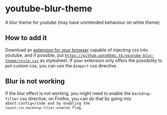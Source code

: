 # youtube-blur-theme
A blur theme for youtube (may have unintended behaviour on white theme)

## How to add it
Download an [extension for your browser](https://google.com/search?q=inject+css+extension) capable of injecting css into youtube, and if possible, put <code>https://github.pato05mc.tk/youtube-blur-theme/style.css</code> as stylesheet.
If your extension only offers the possibility to put custom css, you can use the <code>@import</code> css directive.

## Blur is not working
If the blur effect is not working, you might need to enable the <code>backdrop-filter</code> css directive, on Firefox, you can do that by going into <code>about:config</code
and by enabling the <code>layout.css.backdrop-filter.enabled</code> flag.
